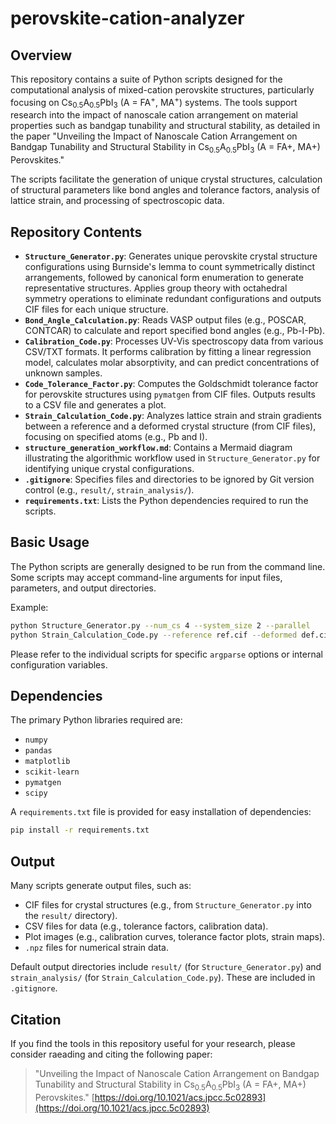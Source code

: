 # perovskite-cation-analyzer

## Overview

This repository contains a suite of Python scripts designed for the computational analysis of mixed-cation perovskite structures, particularly focusing on Cs<sub>0.5</sub>A<sub>0.5</sub>PbI<sub>3</sub> (A = FA<sup>+</sup>, MA<sup>+</sup>) systems. The tools support research into the impact of nanoscale cation arrangement on material properties such as bandgap tunability and structural stability, as detailed in the paper "Unveiling the Impact of Nanoscale Cation Arrangement on Bandgap Tunability and Structural Stability in Cs<sub>0.5</sub>A<sub>0.5</sub>PbI<sub>3</sub> (A = FA+, MA+) Perovskites."

The scripts facilitate the generation of unique crystal structures, calculation of structural parameters like bond angles and tolerance factors, analysis of lattice strain, and processing of spectroscopic data.

## Repository Contents

*   **`Structure_Generator.py`**:  Generates unique perovskite crystal structure configurations using Burnside's lemma to count symmetrically distinct arrangements, followed by canonical form enumeration to generate representative structures. Applies group theory with octahedral symmetry operations to eliminate redundant configurations and outputs CIF files for each unique structure.
*   **`Bond_Angle_Calculation.py`**: Reads VASP output files (e.g., POSCAR, CONTCAR) to calculate and report specified bond angles (e.g., Pb-I-Pb).
*   **`Calibration_Code.py`**: Processes UV-Vis spectroscopy data from various CSV/TXT formats. It performs calibration by fitting a linear regression model, calculates molar absorptivity, and can predict concentrations of unknown samples.
*   **`Code_Tolerance_Factor.py`**: Computes the Goldschmidt tolerance factor for perovskite structures using `pymatgen` from CIF files. Outputs results to a CSV file and generates a plot.
*   **`Strain_Calculation_Code.py`**: Analyzes lattice strain and strain gradients between a reference and a deformed crystal structure (from CIF files), focusing on specified atoms (e.g., Pb and I).
*   **`structure_generation_workflow.md`**: Contains a Mermaid diagram illustrating the algorithmic workflow used in `Structure_Generator.py` for identifying unique crystal configurations.
*   **`.gitignore`**: Specifies files and directories to be ignored by Git version control (e.g., `result/`, `strain_analysis/`).
*   **`requirements.txt`**: Lists the Python dependencies required to run the scripts.

## Basic Usage

The Python scripts are generally designed to be run from the command line. Some scripts may accept command-line arguments for input files, parameters, and output directories.

Example:
```bash
python Structure_Generator.py --num_cs 4 --system_size 2 --parallel
python Strain_Calculation_Code.py --reference ref.cif --deformed def.cif
```
Please refer to the individual scripts for specific `argparse` options or internal configuration variables.

## Dependencies

The primary Python libraries required are:

*   `numpy`
*   `pandas`
*   `matplotlib`
*   `scikit-learn`
*   `pymatgen`
*   `scipy`

A `requirements.txt` file is provided for easy installation of dependencies:
```bash
pip install -r requirements.txt
```

## Output

Many scripts generate output files, such as:
*   CIF files for crystal structures (e.g., from `Structure_Generator.py` into the `result/` directory).
*   CSV files for data (e.g., tolerance factors, calibration data).
*   Plot images (e.g., calibration curves, tolerance factor plots, strain maps).
*   `.npz` files for numerical strain data.

Default output directories include `result/` (for `Structure_Generator.py`) and `strain_analysis/` (for `Strain_Calculation_Code.py`). These are included in `.gitignore`.

## Citation

If you find the tools in this repository useful for your research, please consider raeading and citing the following paper:

> "Unveiling the Impact of Nanoscale Cation Arrangement on Bandgap Tunability and Structural Stability in Cs<sub>0.5</sub>A<sub>0.5</sub>PbI<sub>3</sub> (A = FA+, MA+) Perovskites." [https://doi.org/10.1021/acs.jpcc.5c02893](https://doi.org/10.1021/acs.jpcc.5c02893)
